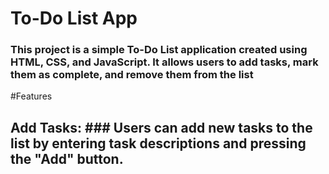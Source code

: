# To-Do List App
### This project is a simple To-Do List application created using HTML, CSS, and JavaScript. It allows users to add tasks, mark them as complete, and remove them from the list

#Features
## Add Tasks: ### Users can add new tasks to the list by entering task descriptions and pressing the "Add" button.
